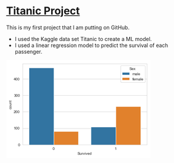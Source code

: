 # [Titanic Project](https://github.com/AndrewVandenberg/Titanic)
This is my first project that I am putting on GitHub.
* I used the Kaggle data set Titanic to create a ML model.
* I used a linear regression model to predict the survival of each passenger.


![](https://github.com/AndrewVandenberg/Portfolio/blob/main/images/graph.png)


